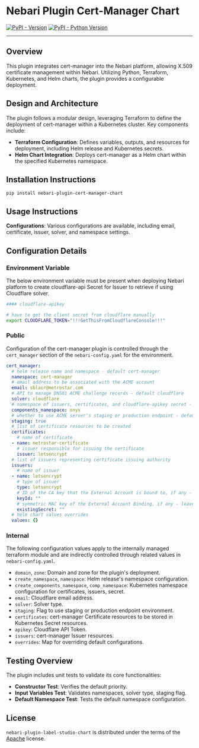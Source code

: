 
# Nebari Plugin Cert-Manager Chart

[![PyPI - Version](https://img.shields.io/pypi/v/nebari-plugin-cert-manager-chart.svg)](https://pypi.org/project/nebari-plugin-cert-manager-chart)
[![PyPI - Python Version](https://img.shields.io/pypi/pyversions/nebari-plugin-cert-manager-chart.svg)](https://pypi.org/project/nebari-plugin-cert-manager-chart)

-----

## Overview
This plugin integrates cert-manager into the Nebari platform, allowing X.509 certificate management within Nebari. Utilizing Python, Terraform, Kubernetes, and Helm charts, the plugin provides a configurable deployment.

## Design and Architecture
The plugin follows a modular design, leveraging Terraform to define the deployment of cert-manager within a Kubernetes cluster. Key components include:
- **Terraform Configuration**: Defines variables, outputs, and resources for deployment, including Helm release and Kubernetes secrets.
- **Helm Chart Integration**: Deploys cert-manager as a Helm chart within the specified Kubernetes namespace.

## Installation Instructions


```console
pip install nebari-plugin-cert-manager-chart
```


## Usage Instructions
**Configurations**: Various configurations are available, including email, certificate, issuer, solver, and namespace settings.

## Configuration Details

### Environment Variable
The below environment variable must be present when deploying Nebari platform to create cloudflare-api Secret for Issuer to retrieve if using Cloudflare solver.

```bash
#### cloudflare-apikey

# have to get the client secret from cloudflare manually
export CLOUDFLARE_TOKEN="!!!GetThisFromCloudflareConsole!!!"
```

### Public
Configuration of the cert-manager plugin is controlled through the `cert_manager` section of the `nebari-config.yaml` for the environment.

``` yaml
cert_manager:
  # helm release name and namespace - default cert-manager
  namespace: cert-manager
  # email address to be associated with the ACME account
  email: sblair@metrostar.com
  # API to manage DNS01 ACME challenge records - default cloudflare
  solver: cloudflare
  # namespace of issuers, certificates, and cloudflare-apikey secret - default onyx
  components_namespace: onyx
  # whether to use ACME server's staging or production endpoint - default false
  staging: true
  # list of certificate resources to be created
  certificates:
    # name of certificate
  - name: metrostar-certificate
    # issuer responsible for issuing the certificate
    issuer: letsencrypt
  # list of issuers representing certificate issuing authority
  issuers:
    # name of issuer
  - name: letsencrypt
    # type of issuer
    type: letsencrypt
    # ID of the CA key that the External Account is bound to, if any - leave blank if none
    keyId: ""
    # symmetric MAC key of the External Account Binding, if any - leave blank if none
    existingSecret: ""
  # helm chart values overrides
  values: {}
```

### Internal
The following configuration values apply to the internally managed terraform module and are indirectly controlled through related values in `nebari-config.yaml`.

- `domain`, `zone`: Domain and zone for the plugin's deployment.
- `create_namespace`, `namespace`: Helm release's namespace configuration.
- `create_components_namespace`, `comp_namespace`: Kubernetes namespace configuration for certificates, issuers, secret.
- `email`: Cloudflare email address.
- `solver`: Solver type.
- `staging`: Flag to use staging or production endpoint environment.
- `certificates`: cert-manager Certificate resources to be stored in Kubernetes Secret resources.
- `apikey`: Cloudflare API Token.
- `issuers`: cert-manager Issuer resources.
- `overrides`: Map for overriding default configurations.

## Testing Overview

The plugin includes unit tests to validate its core functionalities:

- **Constructor Test**: Verifies the default priority.
- **Input Variables Test**: Validates namespaces, solver type, staging flag.
- **Default Namespace Test**: Tests the default namespace configuration.

## License

`nebari-plugin-label-studio-chart` is distributed under the terms of the [Apache](./LICENSE.md) license.